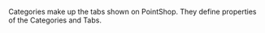 <p class="lead">Categories make up the tabs shown on PointShop. They define properties of the Categories and Tabs.</p>
